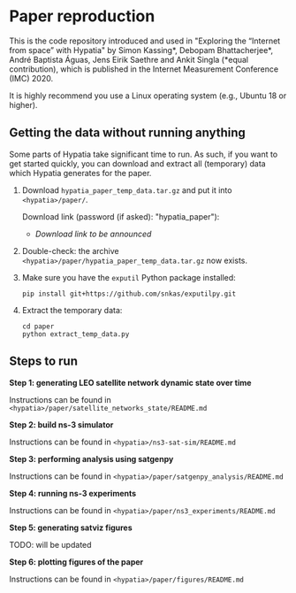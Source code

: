 # Paper reproduction

This is the code repository introduced and used in "Exploring the “Internet from space” with Hypatia" 
by Simon Kassing*, Debopam Bhattacherjee*, André Baptista Águas, Jens Eirik Saethre and Ankit Singla
(*equal contribution), which is published in the Internet Measurement Conference (IMC) 2020.

It is highly recommend you use a Linux operating system (e.g., Ubuntu 18 or higher).

## Getting the data without running anything

Some parts of Hypatia take significant time to run. As such, if you want to get started quickly,
you can download and extract all (temporary) data which Hypatia generates for the paper.

1. Download `hypatia_paper_temp_data.tar.gz` and put it into `<hypatia>/paper/`.

   Download link (password (if asked): "hypatia_paper"): 
   * *Download link to be announced*
   
2. Double-check: the archive `<hypatia>/paper/hypatia_paper_temp_data.tar.gz` now exists.

3. Make sure you have the `exputil` Python package installed:
   ```
   pip install git+https://github.com/snkas/exputilpy.git
   ```

4. Extract the temporary data:
   ```
   cd paper
   python extract_temp_data.py
   ```

## Steps to run

**Step 1: generating LEO satellite network dynamic state over time**

Instructions can be found in `<hypatia>/paper/satellite_networks_state/README.md`

**Step 2: build ns-3 simulator**

Instructions can be found in `<hypatia>/ns3-sat-sim/README.md`

**Step 3: performing analysis using satgenpy**

Instructions can be found in `<hypatia>/paper/satgenpy_analysis/README.md`

**Step 4: running ns-3 experiments**

Instructions can be found in `<hypatia>/paper/ns3_experiments/README.md`

**Step 5: generating satviz figures**

TODO: will be updated

**Step 6: plotting figures of the paper**

Instructions can be found in `<hypatia>/paper/figures/README.md`
